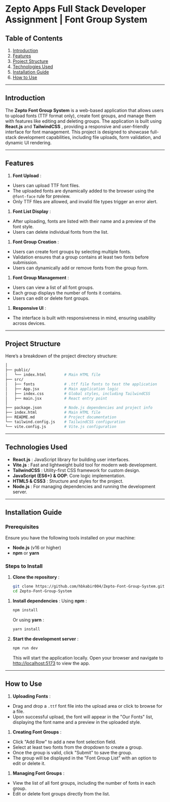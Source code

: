 # Zepto Apps Full Stack Developer Assignment | **Font Group System**

## Table of Contents

1. [Introduction](#introduction)
2. [Features](#features)
3. [Project Structure](#project-structure)
4. [Technologies Used](#technologies-used)
5. [Installation Guide](#installation-guide)
6. [How to Use](#how-to-use)

---

## Introduction

The **Zepto Font Group System** is a web-based application that allows users to upload fonts (TTF format only), create font groups, and manage them with features like editing and deleting groups. The application is built using **React.js** and  **TailwindCSS** , providing a responsive and user-friendly interface for font management. This project is designed to showcase full-stack development capabilities, including file uploads, form validation, and dynamic UI rendering.

---

## Features

1. **Font Upload** :

* Users can upload TTF font files.
* The uploaded fonts are dynamically added to the browser using the `@font-face` rule for preview.
* Only TTF files are allowed, and invalid file types trigger an error alert.

1. **Font List Display** :

* After uploading, fonts are listed with their name and a preview of the font style.
* Users can delete individual fonts from the list.

1. **Font Group Creation** :

* Users can create font groups by selecting multiple fonts.
* Validation ensures that a group contains at least two fonts before submission.
* Users can dynamically add or remove fonts from the group form.

1. **Font Group Management** :

* Users can view a list of all font groups.
* Each group displays the number of fonts it contains.
* Users can edit or delete font groups.

1. **Responsive UI** :

* The interface is built with responsiveness in mind, ensuring usability across devices.

---

## Project Structure

Here’s a breakdown of the project directory structure:

```sh
│
├── public/
│   └── index.html        # Main HTML file
├── src/
│   ├── fonts             # .ttf file fonts to test the application
│   ├── App.jsx           # Main application logic
│   ├── index.css         # Global styles, including TailwindCSS
│   ├── main.jsx          # React entry point
│   
├── package.json          # Node.js dependencies and project info
├── index.html        	  # Main HTML file
├── README.md             # Project documentation
└── tailwind.config.js    # TailwindCSS configuration
└── vite.config.js    	  # Vite.js configuration
```

---

## Technologies Used

* **React.js** : JavaScript library for building user interfaces.
* **Vite.js** : Fast and lightweight build tool for modern web development.
* **TailwindCSS** : Utility-first CSS framework for custom design.
* **JavaScript (ES6+)** **& OOP**: Core logic implementation.
* **HTML5 & CSS3** : Structure and styles for the project.
* **Node.js** : For managing dependencies and running the development server.

---

## Installation Guide

### Prerequisites

Ensure you have the following tools installed on your machine:

* **Node.js** (v16 or higher)
* **npm** or **yarn**

### Steps to Install

1. **Clone the repository** :
   
   ```sh
   git clone https://github.com/hbkabir004/Zepto-Font-Group-System.git
   cd Zepto-Font-Group-System
   ```
</code></div></div></pre>

1. **Install dependencies** :
   Using  **npm** :

   ```sh
   npm install
   ```

   Or using  **yarn** :

   ```sh
   yarn install
   ```
   
1. **Start the development server** :

   ```sh
   npm run dev
   ```
   This will start the application locally. Open your browser and navigate to [http://localhost:5173](http://localhost:5173/) to view the app.

---

## How to Use

1. **Uploading Fonts** :

* Drag and drop a `.ttf` font file into the upload area or click to browse for a file.
* Upon successful upload, the font will appear in the "Our Fonts" list, displaying the font name and a preview in the uploaded style.

1. **Creating Font Groups** :

* Click "Add Row" to add a new font selection field.
* Select at least two fonts from the dropdown to create a group.
* Once the group is valid, click "Submit" to save the group.
* The group will be displayed in the "Font Group List" with an option to edit or delete it.

1. **Managing Font Groups** :

* View the list of all font groups, including the number of fonts in each group.
* Edit or delete font groups directly from the list.
